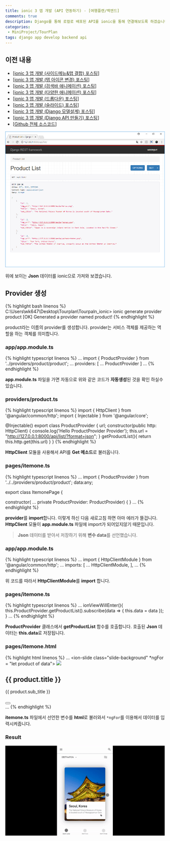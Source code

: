 ```yaml
---
title: ionic 3 앱 개발 (API 연동하기) - [여행플랜/백엔드]
comments: true
description: Django를 통해 로컬로 배포된 API를 ionic을 통해 연결해보도록 하겠습니다.
categories:
 - MiniProject/TourPlan
tags: django app develop backend api
---
```


## 이전 내용

- [[ionic 3 앱 개발 (사이드메뉴&탭 결합) 포스팅](https://wkddnjset.github.io/miniproject/tourplan/2018/02/04/ionic-3-%ED%95%98%EC%9D%B4%EB%B8%8C%EB%A6%AC%EB%93%9C-%EC%95%B1-%EA%B0%9C%EB%B0%9C%ED%95%98%EA%B8%B0-%EC%97%AC%ED%96%89%ED%94%8C%EB%9E%9C/)]
- [[ionic 3 앱 개발 (탭 아이콘 변경) 포스팅](https://wkddnjset.github.io/miniproject/tourplan/2018/02/05/ionic-3-%EC%95%B1-%EA%B0%9C%EB%B0%9C-(%ED%83%AD-%EC%95%84%EC%9D%B4%EC%BD%98-%EB%B3%80%EA%B2%BD)-%EC%97%AC%ED%96%89%ED%94%8C%EB%9E%9C/)]
- [[ionic 3 앱 개발 (검색바 애니메이션) 포스팅](https://wkddnjset.github.io/miniproject/tourplan/2018/02/06/ionic-3-%EC%95%B1-%EA%B0%9C%EB%B0%9C-(%EA%B2%80%EC%83%89%EB%B0%94-%EC%95%A0%EB%8B%88%EB%A9%94%EC%9D%B4%EC%85%98)-%EC%97%AC%ED%96%89%ED%94%8C%EB%9E%9C/)]
- [[ionic 3 앱 개발 (다양한 애니메이션) 포스팅](https://wkddnjset.github.io/miniproject/tourplan/2018/02/07/ionic-3-%EC%95%B1-%EA%B0%9C%EB%B0%9C-(%EB%8B%A4%EC%96%91%ED%95%9C-%EC%95%A0%EB%8B%88%EB%A9%94%EC%9D%B4%EC%85%98)-%EC%97%AC%ED%96%89%ED%94%8C%EB%9E%9C/)]
- [[ionic 3 앱 개발 (드롭다운) 포스팅](https://wkddnjset.github.io/miniproject/tourplan/2018/02/09/ionic-3-%EC%95%B1-%EA%B0%9C%EB%B0%9C-(%EB%93%9C%EB%A1%AD%EB%8B%A4%EC%9A%B4)-%EC%97%AC%ED%96%89%ED%94%8C%EB%9E%9C/)]
- [[ionic 3 앱 개발 (슬라이드) 포스팅](https://wkddnjset.github.io/miniproject/tourplan/2018/02/11/ionic-3-%EC%95%B1-%EA%B0%9C%EB%B0%9C-(%EC%8A%AC%EB%9D%BC%EC%9D%B4%EB%93%9C)-%EC%97%AC%ED%96%89%ED%94%8C%EB%9E%9C/)]
- [[ionic 3 앱 개발 (Django 모델설계) 포스팅](https://wkddnjset.github.io/miniproject/tourplan/2018/02/12/ionic-3-%EC%95%B1-%EA%B0%9C%EB%B0%9C-(Django-%EB%AA%A8%EB%8D%B8%EC%84%A4%EA%B3%84)-%EC%97%AC%ED%96%89%ED%94%8C%EB%9E%9C/)]
- [[ionic 3 앱 개발 (Django API 만들기) 포스팅](https://wkddnjset.github.io/miniproject/tourplan/2018/02/13/ionic-3-%EC%95%B1-%EA%B0%9C%EB%B0%9C-(Django-API-%EB%A7%8C%EB%93%A4%EA%B8%B0)-%EC%97%AC%ED%96%89%ED%94%8C%EB%9E%9C/#api%EB%A5%BC-%EC%9C%84%ED%95%9C-%ED%8C%8C%EC%9D%BC-%EC%83%9D%EC%84%B1%ED%95%98%EA%B8%B0)]
- [[Github 전체 소스코드](https://github.com/wkddnjset/MiniProject-TourPlan)]

![api-result-01](https://raw.githubusercontent.com/wkddnjset/wkddnjset.github.io/master/_posts/images/2018-02-12/api_result-01.png)

위에 보이는 **Json** 데이터를 ionic으로 가져와 보겠습니다.

## Provider 생성

{% highlight bash linenos %}
C:\Users\wk647\Desktop\Tourplan\Tourpaln_ionic> ionic generate provider product
[OK] Generated a provider named product!
{% endhighlight %}

product라는 이름의 provider를 생성합니다. provider는 서비스 객체를 제공하는 역할을 하는 객체를 의미합니다.

### app/app.module.ts

{% highlight typescript linenos %}
...
import { ProductProvider } from '../providers/product/product';
...
providers: [
    ...
    ProductProvider
  ]
...
{% endhighlight %}

**app.module.ts** 파일을 가면 자동으로 위와 같은 코드가 **자동생성**된 것을 확인 하실수 있습니다.

### providers/product.ts

{% highlight typescript linenos %}
import { HttpClient } from '@angular/common/http';
import { Injectable } from '@angular/core';

@Injectable()
export class ProductProvider {
  url;
  constructor(public http: HttpClient) {
    console.log('Hello ProductProvider Provider');
    this.url = "http://127.0.0.1:8000/api/list/?format=json";
  }
  getProductList(){
    return this.http.get(this.url)
  }
}
{% endhighlight %}

**HttpClient** 모듈을 사용해서 API를 **Get 메소드**로 불러옵니다.

### pages/itemone.ts

{% highlight typescript linenos %}
...
import { ProductProvider } from '../../providers/product/product';
data:any;

export class ItemonePage {

  constructor(
    ...
    private ProductProvider: ProductProvider) {
  }
...
{% endhighlight %}

**provider**를 **import**합니다. 이렇게 하신 다음 새로고침 하면 아마 에러가 뜰겁니다. **HttpClient** 모듈이 **app.module.ts** 파일에 import가 되어있지않기 때문입니다.

> **Json** 데이터를 받아서 저장하기 위해 **변수 data**를 선언했습니다.

### app/app.module.ts

{% highlight typescript linenos %}
...
import { HttpClientModule } from '@angular/common/http';
...
imports: [
    ...
    HttpClientModule,
],
...
{% endhighlight %}

위 코드를 따라서 **HttpClientModule**를 **import** 합니다.

### pages/itemone.ts

{% highlight typescript linenos %}
...
ionViewWillEnter(){
    this.ProductProvider.getProductList().subscribe(data => {
      this.data = data
    });
}
...
{% endhighlight %}

**ProductProvider** 클래스에서 **getProductList** 함수를 호출합니다. 호출된 **Json** 데이터는 **this.data**로 저장됩니다. 

### pages/itemone.html

{% highlight html linenos %}
...
<ion-slides>
    <ion-slide class="slide-background"  *ngFor = "let product of data">
        <img class="slide-img" src="{{ product.img_url }}">
        <div class="slide-card">
          <h2 class="slide-title">{{ product.title }}</h2>
          <p class="slide-subtitle">{{ product.sub_title }}</p>
          <button class="tag-icon">
              <ion-icon name="tag-icon"></ion-icon>
          </button>
        </div>
    </ion-slide>
</ion-slides>
...
{% endhighlight %}

**itemone.ts** 파일에서 선언한 변수를 **html**로 불러와서 `*ngFor`를 이용해서 데이터를 입력시켜줍니다.

### Result

![api-result-02](https://raw.githubusercontent.com/wkddnjset/wkddnjset.github.io/master/_posts/images/2018-02-12/result_02.gif)
